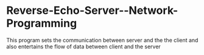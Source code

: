 # Reverse-Echo-Server--Network-Programming
This program sets the communication between server and the the client and also entertains the flow of data between client and the server
